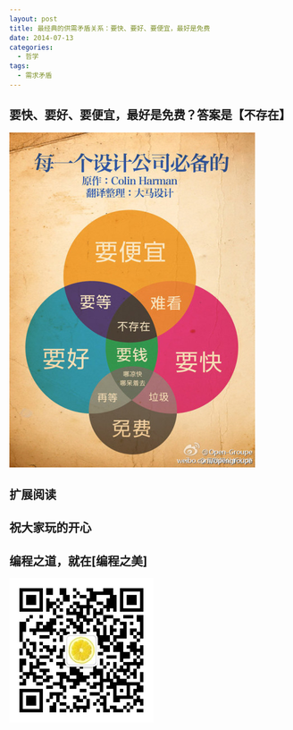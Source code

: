```yaml
---
layout: post
title: 最经典的供需矛盾关系：要快、要好、要便宜，最好是免费
date: 2014-07-13
categories:
  - 哲学
tags:
  - 需求矛盾
---
```

## 要快、要好、要便宜，最好是免费？答案是【不存在】

![要快、要好、要便宜，最好是免费](/img/article/07/13-01.jpg)

## 扩展阅读


## 祝大家玩的开心

## 编程之道，就在[编程之美]

![编程之美](/img/weixin_qr.jpg)

